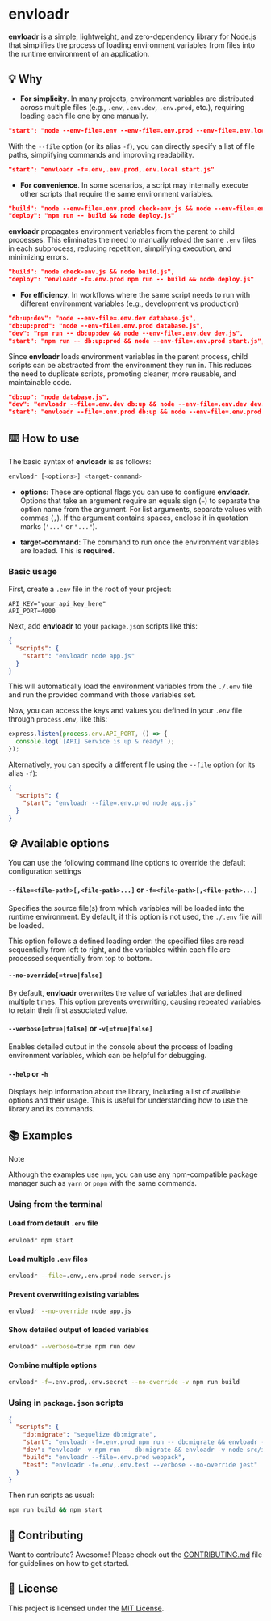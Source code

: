 # envloadr

**envloadr** is a simple, lightweight, and zero-dependency library for Node.js that simplifies the process of loading environment variables from files into the runtime environment of an application.

## 💡 Why
- **For simplicity**. In many projects, environment variables are distributed across multiple files (e.g., `.env`, `.env.dev`, `.env.prod`, etc.), requiring loading each file one by one manually.
```json
"start": "node --env-file=.env --env-file=.env.prod --env-file=.env.local start.js"
```
With the `--file` option (or its alias `-f`), you can directly specify a list of file paths, simplifying commands and improving readability.
```json
"start": "envloadr -f=.env,.env.prod,.env.local start.js"
```

- **For convenience**. In some scenarios, a script may internally execute other scripts that require the same environment variables.
```json
"build": "node --env-file=.env.prod check-env.js && node --env-file=.env.prod build.js",
"deploy": "npm run -- build && node deploy.js"
```
**envloadr** propagates environment variables from the parent to child processes. This eliminates the need to manually reload the same `.env` files in each subprocess, reducing repetition, simplifying execution, and minimizing errors.
```json
"build": "node check-env.js && node build.js",
"deploy": "envloadr -f=.env.prod npm run -- build && node deploy.js"
```

- **For efficiency**. In workflows where the same script needs to run with different environment variables (e.g., development vs production)
```json
"db:up:dev": "node --env-file=.env.dev database.js",
"db:up:prod": "node --env-file=.env.prod database.js",
"dev": "npm run -- db:up:dev && node --env-file=.env.dev dev.js",
"start": "npm run -- db:up:prod && node --env-file=.env.prod start.js",
```
Since **envloadr** loads environment variables in the parent process, child scripts can be abstracted from the environment they run in. This reduces the need to duplicate scripts, promoting cleaner, more reusable, and maintainable code.
```json
"db:up": "node database.js",
"dev": "envloadr --file=.env.dev db:up && node --env-file=.env.dev dev.js",
"start": "envloadr --file=.env.prod db:up && node --env-file=.env.prod start.js",
```

## ⌨️ How to use

The basic syntax of **envloadr** is as follows:
```bash
envloadr [<options>] <target-command>
```

- **options**: These are optional flags you can use to configure **envloadr**. Options that take an argument require an equals sign (`=`) to separate the option name from the argument. For list arguments, separate values with commas (`,`). If the argument contains spaces, enclose it in quotation marks (`'...'` or `"..."`).

- **target-command**: The command to run once the environment variables are loaded. This is **required**.

### Basic usage

First, create a `.env` file in the root of your project:
```env
API_KEY="your_api_key_here"
API_PORT=4000
```

Next, add **envloadr** to your `package.json` scripts like this:
```json
{
  "scripts": {
    "start": "envloadr node app.js"
  }
}
```
This will automatically load the environment variables from the `./.env` file and run the provided command with those variables set.

Now, you can access the keys and values you defined in your `.env` file through `process.env`, like this:
```js
express.listen(process.env.API_PORT, () => {
  console.log(`[API] Service is up & ready!`);
});
```

Alternatively, you can specify a different file using the `--file` option (or its alias `-f`):
```json
{
  "scripts": {
    "start": "envloadr --file=.env.prod node app.js"
  }
}
```

## ⚙️ Available options

You can use the following command line options to override the default configuration settings

#### `--file=<file-path>[,<file-path>...]` or `-f=<file-path>[,<file-path>...]`
Specifies the source file(s) from which variables will be loaded into the runtime environment. By default, if this option is not used, the `./.env` file will be loaded.

This option follows a defined loading order: the specified files are read sequentially from left to right, and the variables within each file are processed sequentially from top to bottom.

#### `--no-override[=true|false]`
By default, **envloadr** overwrites the value of variables that are defined multiple times. This option prevents overwriting, causing repeated variables to retain their first associated value.

#### `--verbose[=true|false]` or `-v[=true|false]`
Enables detailed output in the console about the process of loading environment variables, which can be helpful for debugging.

#### `--help` or `-h`
Displays help information about the library, including a list of available options and their usage. This is useful for understanding how to use the library and its commands.

## 📚 Examples

> [!NOTE]
> Although the examples use `npm`, you can use any npm-compatible package manager such as `yarn` or `pnpm` with the same commands.

### Using from the terminal

#### Load from default `.env` file
```bash
envloadr npm start
```

#### Load multiple `.env` files
```bash
envloadr --file=.env,.env.prod node server.js
```

#### Prevent overwriting existing variables
```bash
envloadr --no-override node app.js
```

#### Show detailed output of loaded variables
```bash
envloadr --verbose=true npm run dev
```

#### Combine multiple options
```bash
envloadr -f=.env.prod,.env.secret --no-override -v npm run build
```

### Using in `package.json` scripts
```json
{
  "scripts": {
    "db:migrate": "sequelize db:migrate",
    "start": "envloadr -f=.env.prod npm run -- db:migrate && envloadr -f=.env.prod node dist/index.js",
    "dev": "envloadr -v npm run -- db:migrate && envloadr -v node src/index.js",
    "build": "envloadr --file=.env.prod webpack",
    "test": "envloadr -f=.env,.env.test --verbose --no-override jest"
  }
}
```

Then run scripts as usual:

```bash
npm run build && npm start
```

## 🤝 Contributing

Want to contribute? Awesome! Please check out the [CONTRIBUTING.md](./CONTRIBUTING.md) file for guidelines on how to get started.

## 📄 License

This project is licensed under the [MIT License](LICENSE.md).